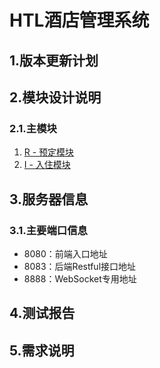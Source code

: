 # HTL酒店管理系统

## 1.版本更新计划

## 2.模块设计说明

### 2.1.主模块

1. [R - 预定模块](kelp/design/preorder/README.md)
2. [I - 入住模块](/system/htl/design/occup/README.md)

## 3.服务器信息

### 3.1.主要端口信息

* 8080：前端入口地址
* 8083：后端Restful接口地址
* 8888：WebSocket专用地址

## 4.测试报告

## 5.需求说明



